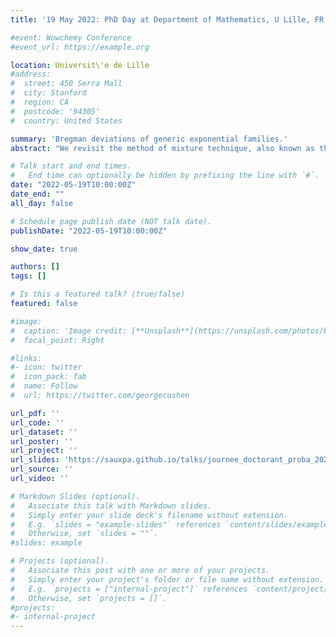 ```yaml
---
title: '19 May 2022: PhD Day at Department of Mathematics, U Lille, FR'

#event: Wowchemy Conference
#event_url: https://example.org

location: Universit\'e de Lille
#address:
#  street: 450 Serra Mall
#  city: Stanford
#  region: CA
#  postcode: '94305'
#  country: United States

summary: 'Bregman deviations of generic exponential families.'
abstract: "We revisit the method of mixture technique, also known as the Laplace method, to study the concentration phenomenon in generic exponential families. Combining the properties of Bregman divergence associated with log-partition function of the family with the method of mixtures for super-martingales, we establish a generic bound controlling the Bregman divergence between the parameter of the family and a finite sample estimate of the parameter. Our bound is time-uniform and makes appear a quantity extending the classical information gain to exponential families, which we call the Bregman information gain. For the practitioner, we instantiate this novel bound to several classical families, e.g., Gaussian, Bernoulli, Exponential, Weibull, Pareto, Poisson and Chi-square yielding explicit forms of the confidence sets and the Bregman information gain. We further numerically compare the resulting confidence bounds to state-of-the-art alternatives for time-uniform concentration and show that this novel method yields competitive results. Finally, we highlight the benefit of our concentration bounds on some illustrative applications."

# Talk start and end times.
#   End time can optionally be hidden by prefixing the line with `#`.
date: "2022-05-19T10:00:00Z"
date_end: ""
all_day: false

# Schedule page publish date (NOT talk date).
publishDate: "2022-05-19T10:00:00Z"

show_date: true

authors: []
tags: []

# Is this a featured talk? (true/false)
featured: false

#image:
#  caption: 'Image credit: [**Unsplash**](https://unsplash.com/photos/bzdhc5b3Bxs)'
#  focal_point: Right

#links:
#- icon: twitter
#  icon_pack: fab
#  name: Follow
#  url: https://twitter.com/georgecushen

url_pdf: ''
url_code: ''
url_dataset: ''
url_poster: ''
url_project: ''
url_slides: 'https://sauxpa.github.io/talks/journee_doctorant_proba_2022/slides.pdf'
url_source: ''
url_video: ''

# Markdown Slides (optional).
#   Associate this talk with Markdown slides.
#   Simply enter your slide deck's filename without extension.
#   E.g. `slides = "example-slides"` references `content/slides/example-slides.md`.
#   Otherwise, set `slides = ""`.
#slides: example

# Projects (optional).
#   Associate this post with one or more of your projects.
#   Simply enter your project's folder or file name without extension.
#   E.g. `projects = ["internal-project"]` references `content/project/deep-learning/index.md`.
#   Otherwise, set `projects = []`.
#projects:
#- internal-project
---
```

